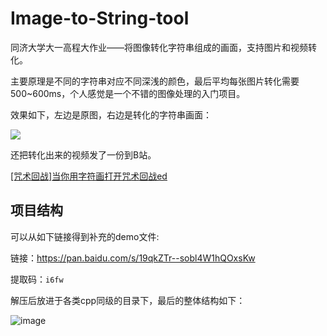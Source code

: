 # Image-to-String-tool

同济大学大一高程大作业——将图像转化字符串组成的画面，支持图片和视频转化。

主要原理是不同的字符串对应不同深浅的颜色，最后平均每张图片转化需要500~600ms，个人感觉是一个不错的图像处理的入门项目。

效果如下，左边是原图，右边是转化的字符串画面：

![](https://i1.hdslb.com/bfs/archive/978e7dc44133f46cde976248204d5ed12eca3d16.jpg@320w_200h_1c_!web-space-index-myvideo.avif)


还把转化出来的视频发了一份到B站。

[[咒术回战]当你用字符画打开咒术回战ed](https://www.bilibili.com/video/BV1HK4y1f75U/)

## 项目结构

可以从如下链接得到补充的demo文件:

链接：https://pan.baidu.com/s/19qkZTr--sobl4W1hQOxsKw

提取码：`i6fw`

解压后放进于各类cpp同级的目录下，最后的整体结构如下：

![image](https://user-images.githubusercontent.com/65942634/233063232-814057f9-27aa-4d7b-93de-3d5efa53797c.png)





